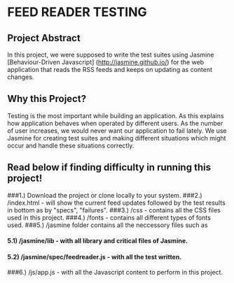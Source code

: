 # FEED READER TESTING 
## Project Abstract
In this project, we were supposed to write the test suites using Jasmine [Behaviour-Driven Javascript] (http://jasmine.github.io/) for the web application that reads the RSS feeds and keeps on updating as content changes.


## Why this Project?

Testing is the most important while building an application. As this explains how application behaves when operated by different users. As the number of user increases, we would never want our application to fail lately. 
We use Jasmine for creating test suites and making different situations which might occur and handle these situations correctly.

## Read below if finding difficulty in running this project!

###1.) Download the project or clone locally to your system. 
###2.) /index.html - will show the current feed updates followed by the test results in bottom as by "specs", "failures".
###3.) /css - contains all the CSS files used in this project.
###4.) /fonts - contains all different types of fonts used.
###5.) /jasmine folder contains all the neccessory files such as 
####    5.1) /jasmine/lib - with all library and critical files of Jasmine.
####    5.2) /jasmine/spec/feedreader.js - with all the test written.
###6.) /js/app.js - with all the Javascript content to perform in this project. 


